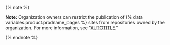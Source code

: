 {% note %}

**Note:** Organization owners can restrict the publication of {% data variables.product.prodname_pages %} sites from repositories owned by the organization. For more information, see "[AUTOTITLE](/organizations/managing-organization-settings/managing-the-publication-of-github-pages-sites-for-your-organization)."

{% endnote %}
